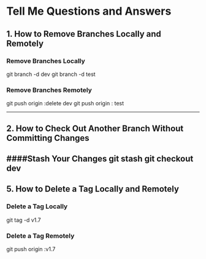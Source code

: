 # Tell Me Questions and Answers

## 1. How to Remove Branches Locally and Remotely

### Remove Branches Locally
git branch -d dev
git branch -d test

### Remove Branches Remotely
git push origin :delete dev
git push origin : test

---
## 2. How to Check Out Another Branch Without Committing Changes

####Stash Your Changes
git stash
git checkout dev
---
## 5. How to Delete a Tag Locally and Remotely

### Delete a Tag Locally
git tag -d v1.7

### Delete a Tag Remotely
git push origin :v1.7

